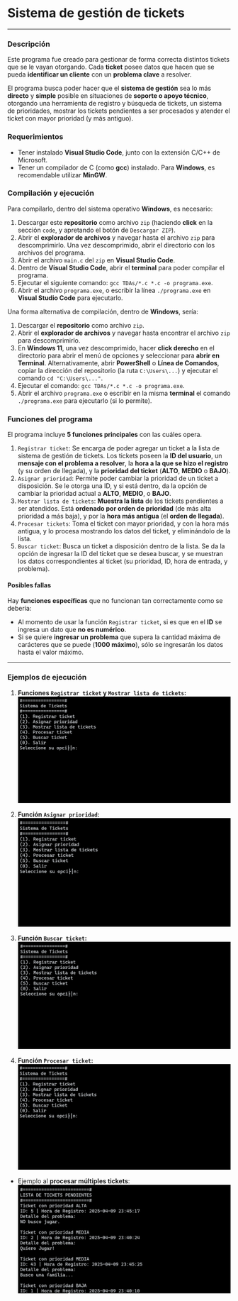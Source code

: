 # Sistema de **gestión de tickets**
---
### Descripción
Este programa fue creado para gestionar de forma correcta distintos tickets que se le vayan otorgando. Cada **ticket** posee datos que hacen que se pueda **identificar un cliente** con un **problema clave** a resolver. 

El programa busca poder hacer que el **sistema de gestión** sea lo más **directo** y **simple** posible en situaciones de **soporte o apoyo técnico**, otorgando una herramienta de registro y búsqueda de tickets, un sistema de prioridades, mostrar los tickets pendientes a ser procesados y atender el ticket con mayor prioridad (y más antiguo).

### Requerimientos
- Tener instalado **Visual Studio Code**, junto con la extensión C/C++ de Microsoft.
- Tener un compilador de C (como **gcc**) instalado. Para **Windows**, es recomendable utilizar **MinGW**.

### Compilación y ejecución

Para compilarlo, dentro del sistema operativo **Windows**, es necesario:
1. Descargar este **repositorio** como archivo `zip` (haciendo **click** en la sección `code`, y apretando el botón de `Descargar ZIP`).
2. Abrir el **explorador de archivos** y navegar hasta el archivo `zip` para descomprimirlo. Una vez descomprimido, abrir el directorio con los archivos del programa.
3. Abrir el archivo `main.c` del `zip` en **Visual Studio Code**.
4. Dentro de **Visual Studio Code**, abrir el **terminal** para poder compilar el programa.
5. Ejecutar el siguiente comando: `gcc TDAs/*.c *.c -o programa.exe`.
6. Abrir el archivo `programa.exe`, o escribir la línea `./programa.exe` en **Visual Studio Code** para ejecutarlo.

Una forma alternativa de compilación, dentro de **Windows**, sería:
1. Descargar el **repositorio** como archivo `zip`.
2. Abrir el **explorador de archivos** y navegar hasta encontrar el archivo `zip` para descomprimirlo.
3. En **Windows 11**, una vez descomprimido, hacer **click derecho** en el directorio para abrir el menú de opciones y seleccionar para **abrir en Terminal**. Alternativamente, abrir **PowerShell** o **Línea de Comandos**, copiar la dirección del repositorio (la ruta `C:\Users\...`) y ejecutar el comando `cd "C:\Users\..."`.
4. Ejecutar el comando: `gcc TDAs/*.c *.c -o programa.exe`.
5. Abrir el archivo `programa.exe` o escribir en la misma **terminal** el comando `./programa.exe` para ejecutarlo (si lo permite).

### Funciones del programa
El programa incluye **5 funciones principales** con las cuáles opera. 
1. `Registrar ticket`: Se encarga de poder agregar un ticket a la lista de sistema de gestión de tickets. Los tickets poseen la **ID del usuario**, un **mensaje con el problema a resolver**, la **hora a la que se hizo el registro** (y su orden de llegada), y la **prioridad del ticket** (**ALTO**, **MEDIO** o **BAJO**).
2. `Asignar prioridad`: Permite poder cambiar la prioridad de un ticket a disposición. Se le otorga una ID, y si está dentro, da la opción de cambiar la prioridad actual a **ALTO**, **MEDIO**, o **BAJO**.
3. `Mostrar lista de tickets`: **Muestra la lista** de los tickets pendientes a ser atendidos. Está **ordenado por orden de prioridad** (de más alta prioridad a más baja), y por la **hora más antigua** (el **orden de llegada**).
4. `Procesar tickets`: Toma el ticket con mayor prioridad, y con la hora más antigua, y lo procesa mostrando los datos del ticket, y eliminándolo de la lista.
5. `Buscar ticket`: Busca un ticket a disposición dentro de la lista. Se da la opción de ingresar la ID del ticket que se desea buscar, y se muestran los datos correspondientes al ticket (su prioridad, ID, hora de entrada, y problema).

#### Posibles fallas
Hay **funciones específicas** que no funcionan tan correctamente como se debería:
- Al momento de usar la función `Registrar ticket`, si es que en el **ID** se ingresa un dato que **no es numérico**.
- Si se quiere **ingresar un problema** que supera la cantidad máxima de carácteres que se puede (**1000 máximo**), sólo se ingresarán los datos hasta el valor máximo.
---
### Ejemplos de ejecución

1. **Funciones ``Registrar ticket`` y ``Mostrar lista de tickets``:**
![Función Registrar y Mostrar](/Ejemplos/Registro_Mostrar.gif)

2. **Función ``Asignar prioridad``:**
![Función Asignar](/Ejemplos/AsignarPrioridad.gif)

3. **Función ``Buscar ticket``:**
![Función Buscar Ticket](/Ejemplos/BuscarTicket.gif)

4. **Función ``Procesar ticket``:**
![Función Procesar Ticket](/Ejemplos/ProcesarTicket.gif)
- Ejemplo al **procesar múltiples tickets**:
![Múltiples Procesar Ticket](/Ejemplos/Multiples_Procesar.gif)